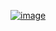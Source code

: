 ﻿[![image](https://github.com/wow2658/CodingTest/assets/34699039/633db6c2-6eb0-48a9-b82b-e60acfd85052)](https://www.acmicpc.net/problem/11726)
